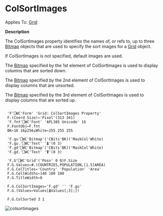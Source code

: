 




<h1 class="heading"><span class="name">ColSortImages</span></h1>

Applies To: [Grid](../a-z/grid.md)


**Description**


The ColSortImages property identifies the names of, or refs to, up to three [Bitmap](../a-z/bitmap.md) objects that are used to specify the sort images for a [Grid](../a-z/grid.md) object.



If ColSortImages is not specified, default images are used.


The [Bitmap](../a-z/bitmap.md) specified by the 1st element of ColSortImages is used to display columns that are sorted down.


The [Bitmap](../a-z/bitmap.md) specified by the 2nd element of ColSortImages is used to display columns that are unsorted.


The [Bitmap](../a-z/bitmap.md) specified by the 3rd element of ColSortImages is used to display columns that are sorted up.
```apl

 'F'⎕WC'Form' 'Grid: ColSortImages Property'
 F.(Coord Size)←'Pixel'(313 341)
 'F.fnt'⎕WC'Font' 'APL385 Unicode' 16
 F.FontObj←F.fnt
 BK←16 16⍴256⊥White←255 255 255

 'F.gu'⎕WC'Bitmap'('CBits'BK)('MaskCol'White)
 'F.gu.'⎕WC'Text' '⍋'(0 3)
 'F.gd'⎕WC'Bitmap'('CBits'BK)('MaskCol'White)
 'F.gd.'⎕WC'Text' '⍒'(0 3)

 'F.G'⎕WC'Grid'('Posn' 0 0)F.Size
 F.G.Values←#.(COUNTRIES,POPULATION,[1.5]AREA)
 F.G.ColTitles←'Country' 'Population' 'Area'
 F.G.CellWidths←140 100 100
 F.G.TitleWidth←0

 F.G.ColSortImages←'F.gd' '' 'F.gu'
 F.G.(Values←Values[⍋Values[;3];])

 F.G.ColSorted 3 1
```


![colsortimages](../img/colsortimages.png)


